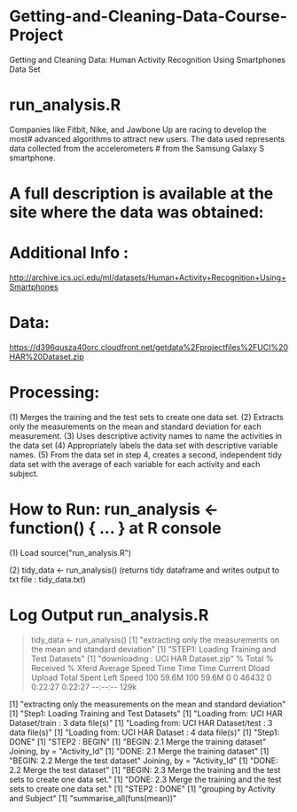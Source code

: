 # Getting-and-Cleaning-Data-Course-Project
Getting and Cleaning Data: Human Activity Recognition Using Smartphones Data Set 

#
# run_analysis.R
Companies like Fitbit, Nike, and Jawbone Up are racing to develop the most#  advanced algorithms to attract new users. The data used represents data
collected from the accelerometers # from the Samsung Galaxy S smartphone.

#  A full description is available at the site where the data was obtained:

#  Additional Info :
  http://archive.ics.uci.edu/ml/datasets/Human+Activity+Recognition+Using+Smartphones

#  Data:
   https://d396qusza40orc.cloudfront.net/getdata%2Fprojectfiles%2FUCI%20HAR%20Dataset.zip

#  Processing:

 (1) Merges the training and the test sets to create one data set.
 (2) Extracts only the measurements on the mean and standard deviation for each measurement.
 (3) Uses descriptive activity names to name the activities in the data set
 (4) Appropriately labels the data set with descriptive variable names.
 (5) From the data set in step 4, creates a second, independent tidy data set
     with the average of each variable for each activity and each subject.

#  How to Run: run_analysis <- function() { ... } at R console

(1) Load  source("run_analysis.R")

(2) tidy_data <- run_analysis() 
      (returns tidy dataframe and writes output to txt file : tidy_data.txt)
      
# Log Output run_analysis.R     

 > tidy_data <- run_analysis()
[1] "extracting only the measurements on the mean and standard deviation"
[1] "STEP1: Loading Training and Test Datasets"
[1] "downloading :  UCI HAR Dataset.zip"
  % Total    % Received % Xferd  Average Speed   Time    Time     Time  Current
                                 Dload  Upload   Total   Spent    Left  Speed
100 59.6M  100 59.6M    0     0  46432      0  0:22:27  0:22:27 --:--:--  129k

[1] "extracting only the measurements on the mean and standard deviation"
[1] "Step1: Loading Training and Test Datasets"
[1] "Loading from:  UCI HAR Dataset/train  :  3  data file(s)"
[1] "Loading from:  UCI HAR Dataset/test  :  3  data file(s)"
[1] "Loading from:  UCI HAR Dataset  :  4  data file(s)"
[1] "Step1: DONE"
[1] "STEP2 : BEGIN"
[1] "BEGIN: 2.1 Merge the training dataset"
Joining, by = "Activity_Id"
[1] "DONE: 2.1 Merge the training dataset"
[1] "BEGIN: 2.2 Merge the test dataset"
Joining, by = "Activity_Id"
[1] "DONE: 2.2 Merge the test dataset"
[1] "BEGIN: 2.3 Merge the training and the test sets to create one data set."
[1] "DONE: 2.3 Merge the training and the test sets to create one data set."
[1] "STEP2 : DONE"
[1] "grouping by Activity and Subject"
[1] "summarise_all(funs(mean))"
